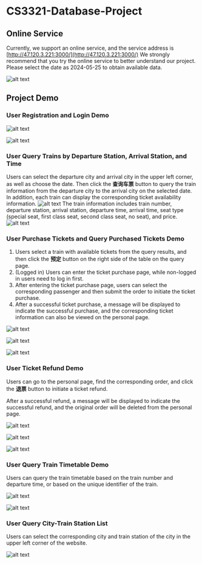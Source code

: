 # CS3321-Database-Project

## Online Service
Currently, we support an online service, and the service address is [http://47.120.3.221:3000/](http://47.120.3.221:3000/)
We strongly recommend that you try the online service to better understand our project.
Please select the date as 2024-05-25 to obtain available data.

![alt text](assets/online-service.png)

## Project Demo

### User Registration and Login Demo

![alt text](assets/register.png)

![alt text](assets/login.png)

### User Query Trains by Departure Station, Arrival Station, and Time
Users can select the departure city and arrival city in the upper left corner, as well as choose the date. Then click the **查询车票** button to query the train information from the departure city to the arrival city on the selected date.
In addition, each train can display the corresponding ticket availability information.
![alt text](assets/query-1.png)
The train information includes train number, departure station, arrival station, departure time, arrival time, seat type (special seat, first class seat, second class seat, no seat), and price.
![alt text](assets/query-2.png)

### User Purchase Tickets and Query Purchased Tickets Demo

1. Users select a train with available tickets from the query results, and then click the **预定** button on the right side of the table on the query page.
2. (Logged in) Users can enter the ticket purchase page, while non-logged in users need to log in first.
3. After entering the ticket purchase page, users can select the corresponding passenger and then submit the order to initiate the ticket purchase.
4. After a successful ticket purchase, a message will be displayed to indicate the successful purchase, and the corresponding ticket information can also be viewed on the personal page.

![alt text](assets/buy-1.png)

![alt text](assets/buy-2.png)

![alt text](assets/buy-3.png)

### User Ticket Refund Demo

Users can go to the personal page, find the corresponding order, and click the **退票** button to initiate a ticket refund.

After a successful refund, a message will be displayed to indicate the successful refund, and the original order will be deleted from the personal page.

![alt text](assets/buy-3.png)

![alt text](assets/exit-1.png)

![alt text](assets/exit-2.png)

### User Query Train Timetable Demo

Users can query the train timetable based on the train number and departure time, or based on the unique identifier of the train.

![alt text](assets/time-1.png)

![alt text](assets/time-2.png)

### User Query City-Train Station List

Users can select the corresponding city and train station of the city in the upper left corner of the website.

![alt text](assets/city-station.png)

